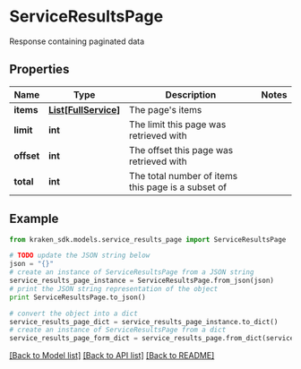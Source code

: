 # ServiceResultsPage

Response containing paginated data

## Properties
Name | Type | Description | Notes
------------ | ------------- | ------------- | -------------
**items** | [**List[FullService]**](FullService.md) | The page&#39;s items | 
**limit** | **int** | The limit this page was retrieved with | 
**offset** | **int** | The offset this page was retrieved with | 
**total** | **int** | The total number of items this page is a subset of | 

## Example

```python
from kraken_sdk.models.service_results_page import ServiceResultsPage

# TODO update the JSON string below
json = "{}"
# create an instance of ServiceResultsPage from a JSON string
service_results_page_instance = ServiceResultsPage.from_json(json)
# print the JSON string representation of the object
print ServiceResultsPage.to_json()

# convert the object into a dict
service_results_page_dict = service_results_page_instance.to_dict()
# create an instance of ServiceResultsPage from a dict
service_results_page_form_dict = service_results_page.from_dict(service_results_page_dict)
```
[[Back to Model list]](../README.md#documentation-for-models) [[Back to API list]](../README.md#documentation-for-api-endpoints) [[Back to README]](../README.md)


